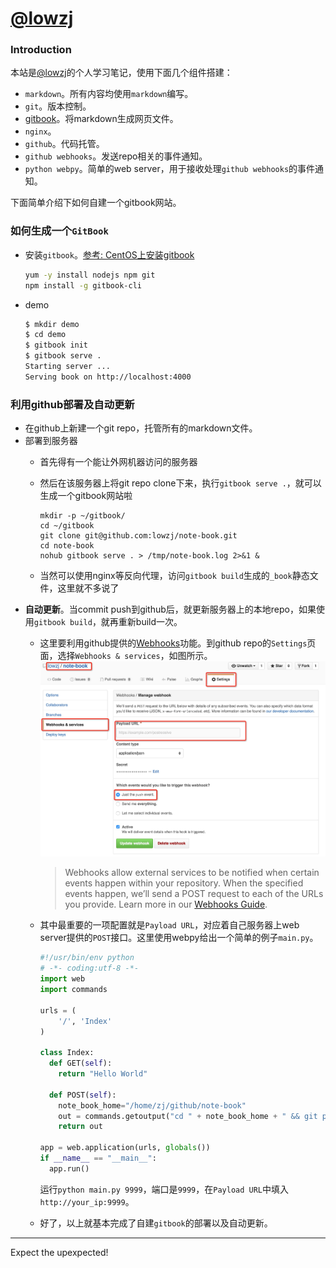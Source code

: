 # [@lowzj](https://github.com/lowzj/note-book)

### Introduction

本站是[@lowzj](https://github.com/lowzj)的个人学习笔记，使用下面几个组件搭建：
* `markdown`。所有内容均使用`markdown`编写。
* `git`。版本控制。
* [gitbook](https://github.com/GitbookIO/gitbook)。将markdown生成网页文件。
* `nginx`。
* `github`。代码托管。
* `github webhooks`。发送repo相关的事件通知。
* `python webpy`。简单的web server，用于接收处理`github webhooks`的事件通知。

下面简单介绍下如何自建一个gitbook网站。


### 如何生成一个`GitBook`

* 安装`gitbook`。[参考: CentOS上安装gitbook](http://www.jianshu.com/p/4ddfe52a27e4)
    ```sh
    yum -y install nodejs npm git
    npm install -g gitbook-cli
    ```

* demo
    ```sh
    $ mkdir demo
    $ cd demo
    $ gitbook init
    $ gitbook serve .
    Starting server ...
    Serving book on http://localhost:4000
    ```

### 利用github部署及自动更新

* 在github上新建一个git repo，托管所有的markdown文件。
* 部署到服务器
    * 首先得有一个能让外网机器访问的服务器
    * 然后在该服务器上将git repo clone下来，执行`gitbook serve .`，就可以生成一个gitbook网站啦

        ```
        mkdir -p ~/gitbook/
        cd ~/gitbook
        git clone git@github.com:lowzj/note-book.git
        cd note-book
        nohub gitbook serve . > /tmp/note-book.log 2>&1 &
        ```
    * 当然可以使用nginx等反向代理，访问`gitbook build`生成的`_book`静态文件，这里就不多说了
* **自动更新**。当commit push到github后，就更新服务器上的本地repo，如果使用`gitbook build`，就再重新build一次。
    * 这里要利用github提供的[Webhooks](https://developer.github.com/webhooks/)功能。到github repo的`Settings`页面，选择`Webhooks & services`，如图所示。
      ![github webhook](./img/note-book/webhook.png)
      > Webhooks allow external services to be notified when certain events happen within your repository. When the specified events happen, we’ll send a POST request to each of the URLs you provide. Learn more in our [Webhooks Guide](https://developer.github.com/webhooks).

    * 其中最重要的一项配置就是`Payload URL`，对应着自己服务器上web server提供的`POST`接口。这里使用webpy给出一个简单的例子`main.py`。

        ```python
        #!/usr/bin/env python
        # -*- coding:utf-8 -*-
        import web
        import commands 

        urls = (
            '/', 'Index'
        )

        class Index:
          def GET(self):
            return "Hello World"
        
          def POST(self):
            note_book_home="/home/zj/github/note-book"
            out = commands.getoutput("cd " + note_book_home + " && git pull")
            return out
        
        app = web.application(urls, globals())
        if __name__ == "__main__":
          app.run()
        ```

        运行`python main.py 9999`，端口是`9999`，在`Payload URL`中填入`http://your_ip:9999`。
    * 好了，以上就基本完成了自建`gitbook`的部署以及自动更新。
    
---

Expect the upexpected!
